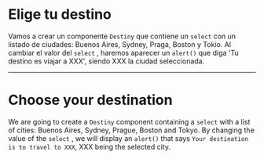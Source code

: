 # Elige tu destino

Vamos a crear un componente `Destiny` que contiene un `select` con un listado de ciudades: Buenos Aires, Sydney, Praga, Boston y Tokio. Al cambiar el valor del `select` , haremos aparecer un `alert()` que diga 'Tu destino es viajar a XXX', siendo XXX la ciudad seleccionada.

---

# Choose your destination

We are going to create a `Destiny` component containing a `select` with a list of cities: Buenos Aires, Sydney, Prague, Boston and Tokyo. By changing the value of the `select` , we will display an `alert()` that says `Your destination is to travel to XXX`, XXX being the selected city.
